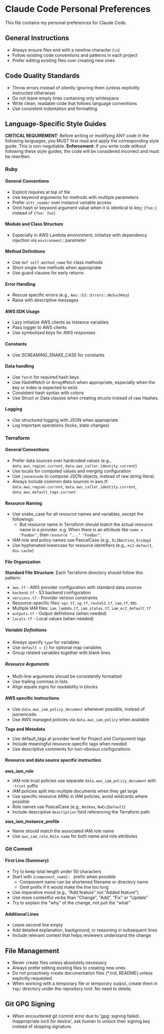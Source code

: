 # Claude Code Personal Preferences

This file contains my personal preferences for Claude Code.

## General Instructions

- Always ensure files end with a newline character (`\n`)
- Follow existing code conventions and patterns in each project
- Prefer editing existing files over creating new ones

## Code Quality Standards

- Throw errors instead of silently ignoring them (unless explicitly instructed otherwise)
- Do not leave empty lines containing only whitespace
- Write clean, readable code that follows language conventions
- Use consistent indentation and formatting

## Language-Specific Style Guides

**CRITICAL REQUIREMENT**: Before writing or modifying ANY code in the following languages, you MUST first read and apply the corresponding style guide. This is non-negotiable.
**Enforcement**: If you write code without following these style guides, the code will be considered incorrect and must be rewritten.

### Ruby

#### General Conventions

- Explicit requires at top of file
- Use keyword arguments for methods with multiple parameters
- Prefer `attr_reader` over instance variable access
- Omit hash or keyword argument value when it is identical to key; `{foo:}` instead of `{foo: foo}`

#### Module and Class Structure

- Especially in AWS Lambda environment, initialize with dependency injection via `environment:` parameter

#### Method Definitions

- Use `def self.method_name` for class methods
- Short single-line methods when appropriate
- Use guard clauses for early returns

#### Error Handling

- Rescue specific errors (e.g., `Aws::S3::Errors::NoSuchKey`)
- Raise with descriptive messages

#### AWS SDK Usage

- Lazy initialize AWS clients as instance variables
- Pass logger to AWS clients
- Use symbolized keys for AWS responses

#### Constants

- Use SCREAMING_SNAKE_CASE for constants

#### Data handling

- Use `fetch` for required hash keys
- Use Hash#fetch or Array#fetch when appropriate, especially when the key or index is expected to exist.
- Consistent hash syntax with colons
- Use Struct or Data classes when creating structs instead of raw Hashes.

#### Logging

- Use structured logging with JSON when appropriate
- Log important operations (locks, state changes)

### Terraform


#### General Conventions

- Prefer data sources over hardcoded values (e.g., `data.aws_region.current`, `data.aws_caller_identity.current`)
- Use locals for computed values and merging configuration
- Use `jsonencode` to compose JSON objects, instead of raw string literal.
- Always include common data sources in aws.tf: `data.aws_region.current`, `data.aws_caller_identity.current`, `data.aws_default_tags.current`

#### Resource Naming

- Use snake_case for all resource names and variables, except the followings:
  - But resource name in Terraform should match the actual resource name in a provider. e.g. When there is an attribute like `name = "FooBar"`, then `resource "..." "FooBar"`.
- IAM role and policy names use PascalCase (e.g., `Ec2Bastion`, `EcsApp`)
- Use hyphenated lowercase for resource identifiers (e.g., `ec2-default`, `dns-cache`)

#### File Organization

**Standard File Structure**: Each Terraform directory should follow this pattern:
- `aws.tf` - AWS provider configuration with standard data sources
- `backend.tf` - S3 backend configuration
- `versions.tf` - Provider version constraints
- Resource-specific files: `vpc.tf`, `sg.tf`, `route53.tf`, `iam.tf`, etc.
- Multiple IAM files: `iam_lambda.tf`, `iam_states.tf`, `iam_ec2_default.tf`
- `outputs.tf` - Output definitions (when needed)
- `locals.tf` - Local values (when needed)

##### Variable Definitions

- Always specify `type` for variables
- Use `default = {}` for optional map variables
- Group related variables together with blank lines

##### Resource Arguments

- Multi-line arguments should be consistently formatted
- Use trailing commas in lists
- Align equals signs for readability in blocks


#### AWS specific instructions

- Use `data.aws_iam_policy_document` whenever possible, instead of jsonencode.
- Use AWS managed policies via `data.aws_iam_policy` when available

**Tags and Metadata**

- Use default_tags at provider level for Project and Component tags
- Include meaningful resource-specific tags when needed
- Use descriptive comments for non-obvious configurations

#### Resource and data source specific instruction

**aws_iam_role**
- IAM role trust policies use separate `data.aws_iam_policy_document` with `-trust` suffix
- IAM policies split into multiple documents when they get large
- Use specific resource ARNs in IAM policies, avoid wildcards where possible
- Role names use PascalCase (e.g., `NetKea`, `NwEc2Default`)
- Include descriptive `description` field referencing the Terraform path

**aws_iam_instance_profile**
- Name should match the associated IAM role name
- Use `aws_iam_role.Role.name` for both name and role attributes

### Git Commit

#### First Line (Summary)
- Try to keep total length under 50 characters
- Start with `{component_name}: ` prefix when possible
  - Component name can be shortened filename or directory name
  - Omit prefix if it would make the line too long
- Use imperative mood (e.g., "Add feature" not "Added feature")
- Use more contextful verbs than "Change", "Add", "Fix" or "Update"
- Try to explain the "why" of the change, not just the "what"

#### Additional Lines
- Leave second line empty
- Add detailed explanation, background, or reasoning in subsequent lines
- Include relevant context that helps reviewers understand the change

## File Management

- Never create files unless absolutely necessary
- Always prefer editing existing files to creating new ones
- Do not proactively create documentation files (*.md, README) unless explicitly requested
- When working with a temporary file or temporary output, create them in `tmp/` directory under the repository root. No need to delete.

## Git GPG Signing

- When encountered git commit error due to 'gpg: signing failed: Inappropriate ioctl for device', ask human to unlock their signing key instead of skipping signature.